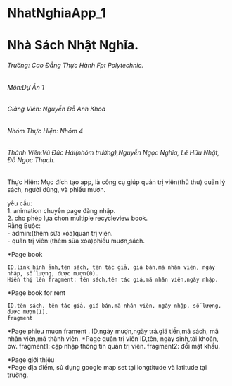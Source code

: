 # NhatNghiaApp_1
# Nhà Sách Nhật Nghĩa.

###### Trường: Cao Đẳng Thực Hành Fpt Polytechnic.
###### Môn:Dự Án 1
###### Giảng Viên: Nguyễn Đỗ Anh Khoa
###### Nhóm Thực Hiện: Nhóm 4
###### Thành Viên:Vũ Đức Hải(nhóm trường),Nguyễn Ngọc Nghĩa, Lê Hữu Nhật, Đỗ Ngọc Thạch.




Thực Hiện:
Mục đích tạo app, là công cụ giúp quản trị viên(thủ thư) quản lý sách, người dùng, và phiếu mượn.

yêu cầu:</br>
	1. animation chuyển page đăng nhập.</br>
	2. cho phép lựa chon multiple recycleview book.</br>
Rằng Buộc:</br>
	- admin:(thêm sữa xóa)quản trị viên.</br>
	- quản trị viên:(thêm sữa xóa)phiếu mượn,sách.</br>


*Page book
	
	ID,link hình ảnh,tên sách, tên tác giả, giá bán,mã nhân viên, ngày nhập, số lượng, được mượn(0).
	Hiển thị lên fragment: tên sách,tên tác giả,mã nhân viên,ngày nhập.
	
*Page book for rent

	ID,tên sách, tên tác giả, giá bán,mã nhân viên, ngày nhập, số lượng, được mượn(1).
	fragment
	
*Page phieu muon
	frament .
	ID,ngày mượn,ngày trả.giá tiền,mã sách, mã nhân viên,mã thành viên.
*Page quản trị viên
	ID,tên, ngày sinh,tài khoản, pw.
	fragment1: cập nhập thông tin quản trị viên.
	fragment2: đổi mật khẩu.</br>
	
*Page giới thiêu</br>
*Page địa điểm, sử dụng google map set tại longtitude và latitude tại trường.</br>

	
	
	

	
